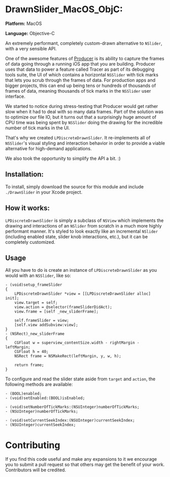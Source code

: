 # DrawnSlider\_MacOS\_ObjC:

**Platform:** MacOS

**Language:** Objective-C

An extremely performant, completely custom-drawn alternative to `NSlider`, with a very sensible API.

One of the awesome features of [Producer](http://www.getproducer.com) is its ability to capture the frames of data going through a running iOS app that you are building. Producer uses that data to power a feature called Tracer as part of its debugging tools suite, the UI of which contains a horizontal `NSSlider` with tick marks that lets you scrub through the frames of data. For production apps and bigger projects, this can end up being tens or hundreds of thousands of frames of data, meaning thousands of tick marks in the `NSSlider` user interface.

We started to notice during stress-testing that Producer would get rather slow when it had to deal with so many data frames. Part of the solution was to optimize our file IO, but it turns out that a surprisingly huge amount of CPU time was being spent by `NSSlider` doing the drawing for the incredible number of tick marks in the UI.

That's why we created `LPDiscreteDrawnSlider`. It re-implements all of `NSSlider`'s visual styling and interaction behavior in order to provide a viable alternative for high-demand applications. 

We also took the opportunity to simplify the API a bit. :)


## Installation:

To install, simply download the source for this module and include `./DrawnSlider` in your Xcode project. 

## How it works:

`LPDiscreteDrawnSlider` is simply a subclass of `NSView` which implements the drawing and interactions of an `NSlider` from scratch in a much more highly performant manner. It's styled to look exactly like an incremental `NSlider` (including enabled state, slider knob interactions, etc.), but it can be completely customized.

## Usage

All you have to do is create an instance of `LPDiscreteDrawnSlider` as you would with an `NSSlider`, like so:


	- (void)setup_frameSlider
	{
	    LPDiscreteDrawnSlider *view = [[LPDiscreteDrawnSlider alloc] init];
	    view.target = self;
	    view.action = @selector(frameSliderDidAct);
	    view.frame = [self _new_sliderFrame];
    
	    self.frameSlider = view;
	    [self.view addSubview:view];
	}
	- (NSRect)_new_sliderFrame
	{
	    CGFloat w = superview_contentSize.width - rightMargin - leftMargin;
		CGFloat h = 40;
	    NSRect frame = NSMakeRect(leftMargin, y, w, h);
    
	    return frame;
	}
	
To configure and read the slider state aside from `target` and `action`, the following methods are available:

	- (BOOL)enabled;
	- (void)setEnabled:(BOOL)isEnabled;

	- (void)setNumberOfTickMarks:(NSUInteger)numberOfTickMarks;
	- (NSUInteger)numberOfTickMarks;

	- (void)setCurrentSeekIndex:(NSUInteger)currentSeekIndex;
	- (NSUInteger)currentSeekIndex;


# Contributing

If you find this code useful and make any expansions to it we encourage you to submit a pull request so that others may get the benefit of your work. Contributors will be credited.